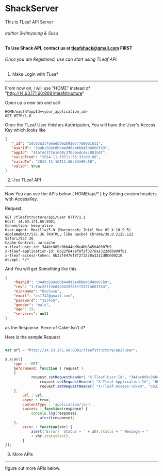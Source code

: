 ShackServer
===========
This is TLeaf API Server

###### author Swimyoung & Susu 

**To Use Shack API, contact us at tleafshack@gmail.com FIRST**

###### Once you are Registered, use can start using TLeaf API.

1. Make Login with TLeaf
--------
From now on, I will use "HOME" instead of "http://14.63.171.66:8081/tleafstructure"

Open up a new tab and call
```
HOME/oauth?appId=<your_application_id>
GET HTTP/1.0
```

Once the TLeaf User finishes Authrization, You will have the User's Access Key which looks like
```json
{
   "_id": "3dc93a3c4aeaebde2b910777a80016b1",
   "userId": "344bc889c8bb44dd6e4bb845d40007b9",
   "appId": "41bfdd372e1d60c37baba4cdec003b0f",
   "validFrom": "2014-11-15T11:56:33+09:00",
   "validTo": "2014-11-16T11:56:33+09:00",
   "valid": true
}
```

2. Use TLeaf API
--------
Now You can use the APIs below ( HOME/api/* ) by Setting custom headers with AccessKey.

Request,
```
GET /tleafstructure/api/user HTTP/1.1
Host: 14.63.171.66:8081
Connection: keep-alive
User-Agent: Mozilla/5.0 (Macintosh; Intel Mac OS X 10_9_5) AppleWebKit/537.36 (KHTML, like Gecko) Chrome/38.0.2125.122 Safari/537.36
Cache-Control: no-cache
x-tleaf-user-id: 344bc889c8bb44dd6e4bb845d40007b9
x-tleaf-application-id: 6b22f647ef8f2f3278a1322d8b000f81
x-tleaf-access-token: 6b22f647ef8f2f3278a1322d8b000210
Accept: */*
```

And You will get Something like this.
```json
{
    "hashId": "344bc889c8bb44dd6e4bb845d40007b9",
    "rev": "1-fbc25ffde83d3429f85ff22374661784",
    "nickname": "DevSusu",
    "email": "os1742@gmail.com",
    "password": "123456",
    "gender": "male",
    "age": 19,
    "services": null
}
```
as the Response. Piece of Cake! Isn't it?

Here is the sample Request
```javascript

var url = "http://14.63.171.66:8081/tleafstructure/api/user";
              
$.ajax({
	type : 'GET',
	beforeSend: function ( request )
	{
        	request.setRequestHeader( "X-Tleaf-User-Id", "344bc889c8bb44dd6e4bb845d40007b9" );
                request.setRequestHeader( "X-Tleaf-Application-Id", "6b22f647ef8f2f3278a1322d8b000f81" );
                request.setRequestHeader( "X-Tleaf-Access-Token", "6b22f647ef8f2f3278a1322d8b000210" );
	},
        url : url,
        async : true,
        contentType : 'application/json',
        success : function(response) {
        	console.log(response);
                alert(response);
	},
        error : function(xhr) {
        	alert('Error!  Status = ' + xhr.status + " Message = "
        	+ xhr.statusText);
        }
});
```

3. More APIs
--------
figure out more APIs below.
